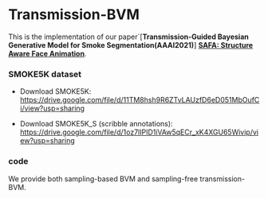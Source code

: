 # Transmission-BVM

This is the implementation of our paper`[**Transmission-Guided Bayesian Generative Model for Smoke Segmentation(AAAI2021)**]
[**SAFA: Structure Aware Face Animation**](https://arxiv.org/abs/2111.04928).



### SMOKE5K dataset 

- Download SMOKE5K: https://drive.google.com/file/d/11TM8hsh9R6ZTvLAUzfD6eD051MbOufCi/view?usp=sharing

- Download SMOKE5K_S (scribble annotations): https://drive.google.com/file/d/1oz7lIPID1iVAw5qECr_xK4XGU65Wivip/view?usp=sharing

### code

We provide both sampling-based BVM and sampling-free transmission-BVM.




